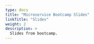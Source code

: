 ```yaml
---
type: docs
title: "Microservice Bootcamp Slides"
linkTitle: "Slides"
weight: 2
description: >
  Slides from bootcamp.
---
```

